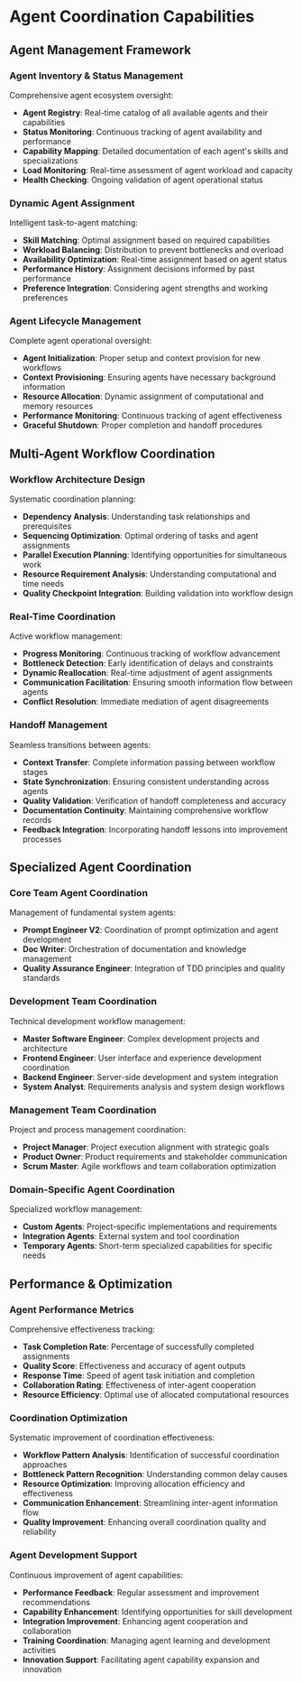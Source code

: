 # Agent Coordination Capabilities

## Agent Management Framework

### Agent Inventory & Status Management
Comprehensive agent ecosystem oversight:
- **Agent Registry**: Real-time catalog of all available agents and their capabilities
- **Status Monitoring**: Continuous tracking of agent availability and performance
- **Capability Mapping**: Detailed documentation of each agent's skills and specializations
- **Load Monitoring**: Real-time assessment of agent workload and capacity
- **Health Checking**: Ongoing validation of agent operational status

### Dynamic Agent Assignment
Intelligent task-to-agent matching:
- **Skill Matching**: Optimal assignment based on required capabilities
- **Workload Balancing**: Distribution to prevent bottlenecks and overload
- **Availability Optimization**: Real-time assignment based on agent status
- **Performance History**: Assignment decisions informed by past performance
- **Preference Integration**: Considering agent strengths and working preferences

### Agent Lifecycle Management
Complete agent operational oversight:
- **Agent Initialization**: Proper setup and context provision for new workflows
- **Context Provisioning**: Ensuring agents have necessary background information
- **Resource Allocation**: Dynamic assignment of computational and memory resources
- **Performance Monitoring**: Continuous tracking of agent effectiveness
- **Graceful Shutdown**: Proper completion and handoff procedures

## Multi-Agent Workflow Coordination

### Workflow Architecture Design
Systematic coordination planning:
- **Dependency Analysis**: Understanding task relationships and prerequisites
- **Sequencing Optimization**: Optimal ordering of tasks and agent assignments
- **Parallel Execution Planning**: Identifying opportunities for simultaneous work
- **Resource Requirement Analysis**: Understanding computational and time needs
- **Quality Checkpoint Integration**: Building validation into workflow design

### Real-Time Coordination
Active workflow management:
- **Progress Monitoring**: Continuous tracking of workflow advancement
- **Bottleneck Detection**: Early identification of delays and constraints
- **Dynamic Reallocation**: Real-time adjustment of agent assignments
- **Communication Facilitation**: Ensuring smooth information flow between agents
- **Conflict Resolution**: Immediate mediation of agent disagreements

### Handoff Management
Seamless transitions between agents:
- **Context Transfer**: Complete information passing between workflow stages
- **State Synchronization**: Ensuring consistent understanding across agents
- **Quality Validation**: Verification of handoff completeness and accuracy
- **Documentation Continuity**: Maintaining comprehensive workflow records
- **Feedback Integration**: Incorporating handoff lessons into improvement processes

## Specialized Agent Coordination

### Core Team Agent Coordination
Management of fundamental system agents:
- **Prompt Engineer V2**: Coordination of prompt optimization and agent development
- **Doc Writer**: Orchestration of documentation and knowledge management
- **Quality Assurance Engineer**: Integration of TDD principles and quality standards

### Development Team Coordination
Technical development workflow management:
- **Master Software Engineer**: Complex development projects and architecture
- **Frontend Engineer**: User interface and experience development coordination
- **Backend Engineer**: Server-side development and system integration
- **System Analyst**: Requirements analysis and system design workflows

### Management Team Coordination
Project and process management coordination:
- **Project Manager**: Project execution alignment with strategic goals
- **Product Owner**: Product requirements and stakeholder communication
- **Scrum Master**: Agile workflows and team collaboration optimization

### Domain-Specific Agent Coordination
Specialized workflow management:
- **Custom Agents**: Project-specific implementations and requirements
- **Integration Agents**: External system and tool coordination
- **Temporary Agents**: Short-term specialized capabilities for specific needs

## Performance & Optimization

### Agent Performance Metrics
Comprehensive effectiveness tracking:
- **Task Completion Rate**: Percentage of successfully completed assignments
- **Quality Score**: Effectiveness and accuracy of agent outputs
- **Response Time**: Speed of agent task initiation and completion
- **Collaboration Rating**: Effectiveness of inter-agent cooperation
- **Resource Efficiency**: Optimal use of allocated computational resources

### Coordination Optimization
Systematic improvement of coordination effectiveness:
- **Workflow Pattern Analysis**: Identification of successful coordination approaches
- **Bottleneck Pattern Recognition**: Understanding common delay causes
- **Resource Optimization**: Improving allocation efficiency and effectiveness
- **Communication Enhancement**: Streamlining inter-agent information flow
- **Quality Improvement**: Enhancing overall coordination quality and reliability

### Agent Development Support
Continuous improvement of agent capabilities:
- **Performance Feedback**: Regular assessment and improvement recommendations
- **Capability Enhancement**: Identifying opportunities for skill development
- **Integration Improvement**: Enhancing agent cooperation and collaboration
- **Training Coordination**: Managing agent learning and development activities
- **Innovation Support**: Facilitating agent capability expansion and innovation
